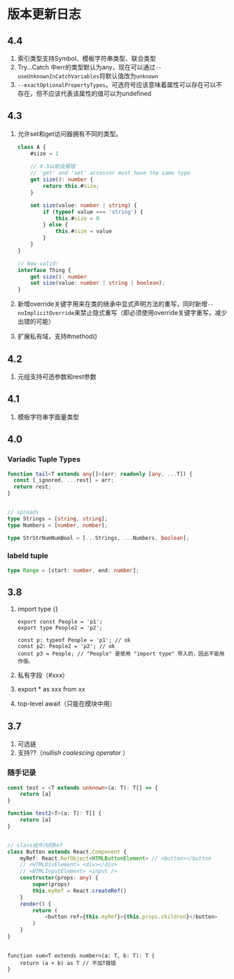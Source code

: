 # 版本更新日志

## 4.4

1. 索引类型支持Symbol、模板字符串类型、联合类型
2. Try...Catch 中err的类型默认为any，现在可以通过`--useUnknownInCatchVariables`将默认值改为`unknown`
3. `--exactOptionalPropertyTypes`。可选符号应该意味着属性可以存在可以不存在，但不应该代表该属性的值可以为undefined

## 4.3 

1. 允许set和get访问器拥有不同的类型。

   ``` ts
   class A {
       #size = 1
       
       // 4.3以前会报错
       // 'get' and 'set' accessor must have the same type
       get size(): number { 
           return this.#size;
       }
   
       set size(value: number | string) {
           if (typeof value === 'string') {
               this.#size = 0
           } else {
               this.#size = value  
           }
       }
   }
   ```

   ``` ts
   // Now valid!
   interface Thing {
       get size(): number
       set size(value: number | string | boolean);
   }
   ```

2. 新增override关键字用来在类的继承中显式声明方法的重写，同时新增`--noImplicitOverride`来禁止隐式重写（即必须使用override关键字重写，减少出错的可能）

3. 扩展私有域，支持#method()

## 4.2

1. 元组支持可选参数和rest参数



## 4.1

1. 模板字符串字面量类型



## 4.0

### Variadic Tuple Types

``` typescript
function tail<T extends any[]>(arr: readonly [any, ...T]) {
  const [_ignored, ...rest] = arr;
  return rest;
}


// spreads
type Strings = [string, string];
type Numbers = [number, number];

type StrStrNumNumBool = [...Strings, ...Numbers, boolean];
```



### labeld tuple

``` typescript
type Range = [start: number, end: number];
```



## 3.8

1. import type {}

   ``` tsx
   export const People = 'p1';
   export type People2 = 'p2';
   
   const p: typeof People = 'p1'; // ok
   const p2: People2 = 'p2'; // ok
   const p3 = People; // "People" 是使用 "import type" 导入的，因此不能用作值。
   ```

2. 私有字段（#xxx）

3. export * as xxx from xx

4. top-level await（只能在模块中用）





## 3.7 

1. 可选链
2. 支持??（*nullish coalescing operator* ）



### 随手记录

``` typescript
const test = <T extends unknown>(a: T): T[] => {
    return [a]
}

function test2<T>(a: T): T[] {
    return [a]
}


// class组件内的Ref
class Button extends React.Component {
    myRef: React.RefObject<HTMLButtonElement> // <button></button
    // <HTMLDivElement> <div></div>
    // <HTMLInputElement> <input />
    constructor(props: any) {
        super(props)
        this.myRef = React.createRef()
    }
    render() {
        return (
            <button ref={this.myRef}>{this.props.children}</button>
        )
    }
}
 
```

``` tsx
function sum<T extends number>(a: T, b: T): T {
    return (a + b) as T // 不加T报错
}
```

